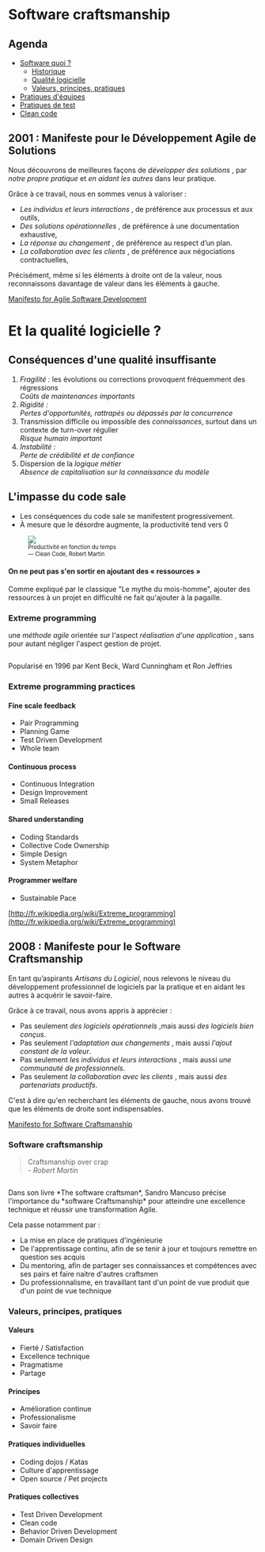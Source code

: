 <!-- .slide: class="page-title" -->
# Software craftsmanship



## Agenda
<!-- .slide: class="page-plan" -->

- [Software quoi ?](#/1) <!-- .element: class="highlight highlight-pink" -->
    - [Historique](#/1/1)
    - [Qualité logicielle](#/1/3)
    - [Valeurs, principes, pratiques](#/1/3)
- [Pratiques d'équipes](#/2)
- [Pratiques de test](#/3)
- [Clean code](#/4)

<!-- .element: class="plan" -->



## 2001 : Manifeste pour le Développement Agile de Solutions

Nous découvrons de meilleures façons de *développer des solutions* <!-- .element: class="highlight highlight-cyan" -->,
par *notre propre pratique* <!-- .element: class="highlight highlight-cyan" --> et *en aidant les autres* <!-- .element: class="highlight highlight-cyan" --> dans leur pratique.

Grâce à ce travail, nous en sommes venus à valoriser :

- *Les individus et leurs interactions* <!-- .element: class="highlight highlight-cyan" -->, de préférence aux processus et aux outils,
- *Des solutions opérationnelles* <!-- .element: class="highlight highlight-cyan" -->, de préférence à une documentation exhaustive,
- *La réponse au changement* <!-- .element: class="highlight highlight-cyan" -->, de préférence au respect d’un plan.
- *La collaboration avec les clients* <!-- .element: class="highlight highlight-cyan" -->, de préférence aux négociations contractuelles,

Précisément, même si les éléments à droite ont de la valeur, nous reconnaissons davantage de valeur dans les éléments à gauche.

[Manifesto for Agile Software Development](http://agilemanifesto.org/iso/fr/manifesto.html)



<!-- .slide: class="page-title" -->
# Et la qualité logicielle ?



## Conséquences d'une qualité insuffisante

1. *Fragilité :*<!-- .element: class="highlight" --> les évolutions ou corrections provoquent fréquemment des régressions<br/>
   *Coûts de maintenances importants* <!-- .element: class="arrow arrow-pink" -->
2. *Rigidité :*<!-- .element: class="highlight" --> <br/>
   *Pertes d'opportunités, rattrapés ou dépassés par la concurrence* <!-- .element: class="arrow arrow-pink" -->
3. Transmission difficile ou impossible des *connaissances*<!-- .element: class="highlight" -->, surtout dans un contexte de turn-over régulier<br/>
   *Risque humain important* <!-- .element: class="arrow arrow-pink" -->
4. *Instabilité :*<!-- .element: class="highlight" --> <br/>
   *Perte de crédibilité et de confiance* <!-- .element: class="arrow arrow-pink" -->
5. Dispersion de la *logique métier*<!-- .element: class="highlight" --><br/>
   *Absence de capitalisation sur la connaissance du modèle* <!-- .element: class="arrow arrow-pink" -->



## L'impasse du code sale
<div class="row mtl">
    <div class="col-lg-8">
	<ul class="mtl">
		<li>Les conséquences du code sale se manifestent progressivement.</li>
		<li>À mesure que le désordre augmente, la productivité tend vers 0</li>
	</ul>
	</div>
	<div class="col-lg-4">
		<figure>
			<img src="ressources/craft/qualite-logicielle-productivity-versus-temps.png" />
			<figcaption style=" font-size:0.8em">Productivité en fonction du temps <br>&mdash; Clean Code, Robert Martin</figcaption>
		</figure>
	</div>
</div>

<div class="picto picto-warning mtl">
  <div class="picto-content">
<h4>On ne peut pas s'en sortir en ajoutant des «&nbsp;ressources&nbsp;»</h4>
Comme expliqué par le classique "Le mythe du mois-homme", ajouter des ressources à un projet en difficulté ne fait qu'ajouter à la pagaille.
  </div>
</div>



### Extreme programming

une *méthode agile* <!-- .element: class="highlight highlight-pink" --> orientée sur l'aspect *réalisation d'une application* <!-- .element: class="highlight highlight-pink" -->, sans pour autant négliger l'aspect gestion de projet.

<!-- .element: class="arrow arrow-pink" -->

<div class="row mtl">
    <div class="col-lg-4">
<img src="ressources/craft/extreme-programming-explained.png" alt="">
    </div>
    <div class="col-lg-8">
<p>Popularisé en 1996 par
Kent Beck, Ward Cunningham et Ron Jeffries
</p>
    </div>
</div>



### Extreme programming practices

<div class="row">
    <div class="col-lg-6">
        <h4>Fine scale feedback</h4>
        <ul>
          <li>Pair Programming</li>
          <li>Planning Game</li>
          <li>Test Driven Development</li>
          <li>Whole team</li>
        </ul>
    </div>
    <div class="col-lg-6">
        <h4>Continuous process</h4>
        <ul>
          <li>Continuous Integration</li>
          <li>Design Improvement</li>
          <li>Small Releases</li>
        </ul>
    </div>
    <div class="col-lg-6">
        <h4>Shared understanding</h4>
        <ul>
          <li>Coding Standards</li>
          <li>Collective Code Ownership</li>
          <li>Simple Design</li>
          <li>System Metaphor</li>
        </ul>
    </div>
    <div class="col-lg-6">
        <h4>Programmer welfare</h4>
        <ul>
          <li>Sustainable Pace</li>
        </ul>
    </div>
</div>

[http://fr.wikipedia.org/wiki/Extreme_programming](http://fr.wikipedia.org/wiki/Extreme_programming)



## 2008 : Manifeste pour le Software Craftsmanship

En tant qu’aspirants *Artisans du Logiciel*<!-- .element: class="highlight highlight-pink" -->, nous relevons le niveau du développement professionnel de logiciels par la pratique et en aidant les autres à acquérir le savoir-faire.

Grâce à ce travail, nous avons appris à apprécier :

- Pas seulement *des logiciels opérationnels* <!-- .element: class="highlight highlight-cyan" -->,mais aussi *des logiciels bien conçus*<!-- .element: class="highlight highlight-pink" -->.
- Pas seulement *l'adaptation aux changements* <!-- .element: class="highlight highlight-cyan" -->, mais aussi *l'ajout constant de la valeur*<!-- .element: class="highlight highlight-pink" -->.
- Pas seulement *les individus et leurs interactions* <!-- .element: class="highlight highlight-cyan" -->, mais aussi *une communauté de professionnels*<!-- .element: class="highlight highlight-pink" -->.
- Pas seulement *la collaboration avec les clients* <!-- .element: class="highlight highlight-cyan" -->, mais aussi *des partenariats productifs*<!-- .element: class="highlight highlight-pink" -->.

C'est à dire qu'en recherchant les éléments de gauche, nous avons trouvé que les éléments de droite sont indispensables.

[Manifesto for Software Craftsmanship](https://manifesto.softwarecraftsmanship.org/#/fr-fr)



### Software craftsmanship

> Craftsmanship over crap
> <br> *- Robert Martin*

<div class="row">
    <div class="col-lg-3">
        <img src="ressources/craft/the-software-craftsman.png" alt="">
    </div>
    <div class="col-lg-8">
        <p>Dans son livre *The software craftsman*<!-- .element: class="highlight highlight-cyan" -->, Sandro Mancuso précise l'importance du *software Craftsmanship* <!-- .element: class="highlight highlight-cyan" --> pour atteindre une excellence technique et réussir une transformation Agile.</p>
<p>Cela passe notamment par :</p>
<ul>
<li>La mise en place de pratiques d'ingénieurie</li>
<li>De l'apprentissage continu, afin de se tenir à jour et toujours remettre en question ses acquis</li>
<li>Du mentoring, afin de partager ses connaissances et compétences avec ses pairs et faire naitre d'autres craftsmen</li>
<li>Du professionnalisme, en travaillant tant d'un point de vue produit que d'un point de vue technique</li>
</ul>
    </div>
</div>



### Valeurs, principes, pratiques

<div class="row">
    <div class="col-lg-6">
<div class="picto picto-target">
  <div class="picto-content picto-content-xl">
    <h4>Valeurs</h4>
    <ul><li>Fierté / Satisfaction</li>
    <li>Excellence technique</li>
    <li>Pragmatisme</li>
    <li>Partage</li></ul>
  </div>
</div>
<div class="picto picto-great">
  <div class="picto-content picto-content-xl">
    <h4>Principes</h4>
    <ul><li>Amélioration continue</li>
    <li>Professionalisme</li>
    <li>Savoir faire</li></ul>
  </div>
</div>
    </div>
    <div class="col-lg-6">
<div class="picto picto-target">
  <div class="picto-content picto-content-xl">
    <h4>Pratiques individuelles</h4>
    <ul><li>Coding dojos / Katas</li>
    <li>Culture d'apprentissage</li>
    <li>Open source / Pet projects</li></ul>
  </div>
</div>
<div class="picto picto-target">
  <div class="picto-content picto-content-xl">
    <h4>Pratiques collectives</h4>
    <ul><li>Test Driven Development</li>
    <li>Clean code</li>
    <li>Behavior Driven Development</li>
    <li>Domain Driven Design</li></ul>
  </div>
</div>
    </div>
</div>
